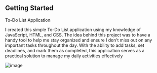 ## Getting Started

To-Do List Application

I created this simple To-Do List application using my knowledge of JavaScript, HTML, and CSS. The idea behind this project was to have a handy tool to help me stay organized and ensure I don't miss out on any important tasks throughout the day. With the ability to add tasks, set deadlines, and mark them as completed, this application serves as a practical solution to manage my daily activities effectively

![image](https://github.com/AaronGuna/To-do-List/assets/134005929/23bd9c8e-caad-43b3-b19b-8a019eb42d11)

